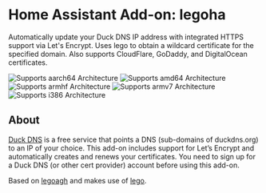 # Home Assistant Add-on: legoha

Automatically update your Duck DNS IP address with integrated HTTPS support via Let's Encrypt. Uses lego to obtain a wildcard certificate for the specified domain. Also supports CloudFlare, GoDaddy, and DigitalOcean certificates.

![Supports aarch64 Architecture][aarch64-shield] ![Supports amd64 Architecture][amd64-shield] ![Supports armhf Architecture][armhf-shield] ![Supports armv7 Architecture][armv7-shield] ![Supports i386 Architecture][i386-shield]

## About

[Duck DNS][duckdns] is a free service that points a DNS (sub-domains of duckdns.org) to an IP of your choice. This add-on includes support for Let’s Encrypt and automatically creates and renews your certificates. You need to sign up for a Duck DNS (or other cert provider) account before using this add-on.

Based on [legoagh][legoagh] and makes use of [lego][lego].

[aarch64-shield]: https://img.shields.io/badge/aarch64-yes-green.svg
[amd64-shield]: https://img.shields.io/badge/amd64-yes-green.svg
[armhf-shield]: https://img.shields.io/badge/armhf-yes-green.svg
[armv7-shield]: https://img.shields.io/badge/armv7-yes-green.svg
[i386-shield]: https://img.shields.io/badge/i386-yes-green.svg
[duckdns]: https://www.duckdns.org
[legoagh]: https://github.com/ameshkov/legoagh
[lego]: https://github.com/go-acme/lego/